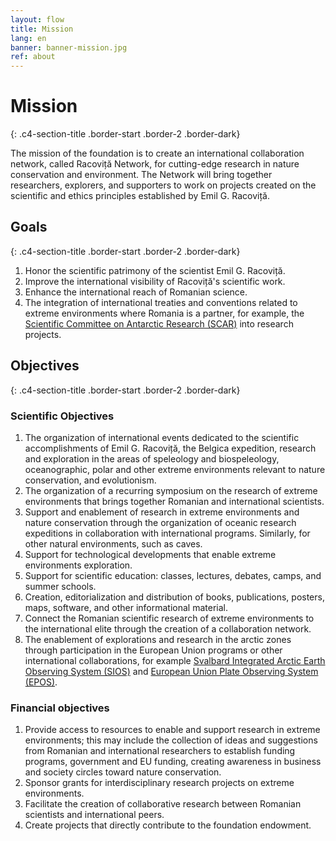 ```yaml
---
layout: flow
title: Mission
lang: en
banner: banner-mission.jpg
ref: about
---
```


# Mission
{: .c4-section-title .border-start .border-2 .border-dark}


The mission of the foundation is to create an international collaboration network, called Racoviță Network, for cutting-edge research in nature conservation and environment. The Network will bring together researchers, explorers, and supporters to work on projects created on the scientific and ethics principles established by Emil G. Racoviță.

## Goals
{: .c4-section-title .border-start .border-2 .border-dark}

<!-- The main goals of the foundation are: -->

1. Honor the scientific patrimony of the scientist Emil G. Racoviță.
2. Improve the international visibility of Racoviță's scientific work.
3. Enhance the international reach of Romanian science.
4. The integration of international treaties and conventions related to extreme environments where Romania is a partner, for example, the [Scientific Committee on Antarctic Research (SCAR)](https://council.science/events/2023-scar-sc-hass/) into research projects.

## Objectives
{: .c4-section-title .border-start .border-2 .border-dark}

### Scientific Objectives

1. The organization of international events dedicated to the scientific accomplishments of Emil G. Racoviță, the Belgica expedition, research and exploration in the areas of speleology and biospeleology, oceanographic, polar and other extreme environments relevant to nature conservation, and evolutionism.
2. The organization of a recurring symposium on the research of extreme environments that brings together Romanian and international scientists.
3. Support and enablement of research in extreme environments and nature conservation through the organization of oceanic research expeditions in collaboration with international programs. Similarly, for other natural environments, such as caves.
4. Support for technological developments that enable extreme environments exploration.
5. Support for scientific education: classes, lectures, debates, camps, and summer schools.
6. Creation, editorialization and distribution of books, publications, posters, maps, software, and other informational material.
7. Connect the Romanian scientific research of extreme environments to the international elite through the creation of a collaboration network.
8. The enablement of explorations and research in the arctic zones through participation in the European Union programs or other international collaborations, for example [Svalbard Integrated Arctic Earth Observing System (SIOS)](https://sios-svalbard.org) and [European Union Plate Observing System (EPOS)](https://cordis.europa.eu/project/id/262229).

### Financial objectives

1. Provide access to resources to enable and support research in extreme environments; this may include the collection of ideas and suggestions from Romanian and international researchers to establish funding programs, government and EU funding, creating awareness in business and society circles toward nature conservation.
2. Sponsor grants for interdisciplinary research projects on extreme environments.
3. Facilitate the creation of collaborative research between Romanian scientists and international peers.
4. Create projects that directly contribute to the foundation endowment.
